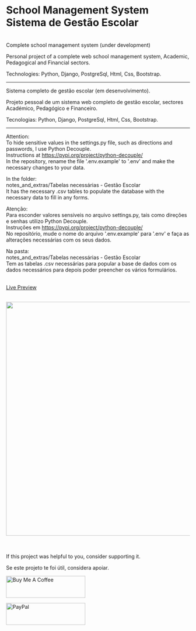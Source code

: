 # School Management System<br>Sistema de Gestão Escolar

<br>Complete school management system (under development)

Personal project of a complete web school management system, Academic, Pedagogical and Financial sectors.

Technologies: Python, Django, PostgreSql, Html, Css, Bootstrap.
<hr>

Sistema completo de gestão escolar (em desenvolvimento).

Projeto pessoal de um sistema web completo de gestão escolar, sectores Académico, Pedagógico e Financeiro.

Tecnologias: Python, Django, PostgreSql, Html, Css, Bootstrap.
<hr>

Attention:  
To hide sensitive values in the settings.py file, such as directions and passwords, I use Python Decouple.  
Instructions at https://pypi.org/project/python-decouple/  
In the repository, rename the file '.env.example' to '.env' and make the necessary changes to your data.

In the folder:<br>
notes_and_extras/Tabelas necessárias - Gestão Escolar<br>
It has the necessary .csv tables to populate the database with the necessary data to fill in any forms.

Atenção:  
Para esconder valores sensiveis no arquivo settings.py, tais como direções e senhas utilizo Python Decouple.  
Instruções em https://pypi.org/project/python-decouple/<br>
No repositório, mude o nome do arquivo '.env.example' para '.env' e faça as alterações necessárias com os seus dados.

Na pasta:<br>
notes_and_extras/Tabelas necessárias - Gestão Escolar<br>
Tem as tabelas .csv necessárias para popular a base de dados com os dados necessários para depois poder preencher os vários formulários.

<br><a href="https://gestao-escolar.up.railway.app/" target="_blank">Live Preview</a>

<br><a href="https://gestao-escolar.up.railway.app/" target="_blank"><img src="https://res.cloudinary.com/antoniocalheirosneves/image/upload/v1639775458/gestao_escolar/gestao_escolar_seo.jpg" style="width:640px;height:auto;"></a>

<br><br>
If this project was helpful to you, consider supporting it.

Se este projeto te foi útil, considera apoiar.

<a href="https://www.buymeacoffee.com/ACN70" target="_blank"><img src="https://cdn.buymeacoffee.com/buttons/v2/default-blue.png" alt="Buy Me A Coffee" style="height: 60px !important;width: 217px !important;" ></a>

<a href="https://paypal.me/acn70?country.x=PT&locale.x=pt_PT" target="_blank"><img src="https://res.cloudinary.com/antoniocalheirosneves/image/upload/v1752426877/V%C3%A1rios/PayPal_-_Pequeno_gnhpfv.png" alt="PayPal" style="height: 60px !important;width: 217px !important;" ></a>
